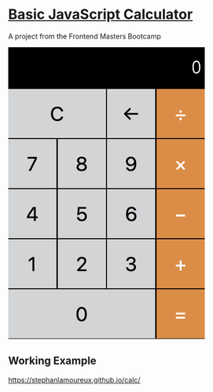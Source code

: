 # [Basic JavaScript Calculator](https://stephanlamoureux.github.io/calc/)

A project from the Frontend Masters Bootcamp

![calc](https://github.com/stephanlamoureux/calc/blob/master/images/calc.png)

## Working Example

https://stephanlamoureux.github.io/calc/
